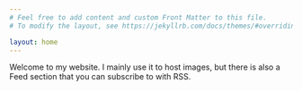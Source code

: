 ```yaml
---
# Feel free to add content and custom Front Matter to this file.
# To modify the layout, see https://jekyllrb.com/docs/themes/#overriding-theme-defaults

layout: home
---
```


Welcome to my website. I mainly use it to host images, but there is also a Feed section that you can subscribe to with RSS.
